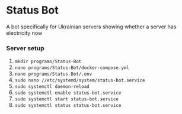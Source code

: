 # Status Bot
A bot specifically for Ukrainian servers showing whether a server has electricity now

### Server setup
1. `mkdir programs/Status-Bot`
1. `nano programs/Status-Bot/docker-compose.yml`
1. `nano programs/Status-Bot/.env`
1. `sudo nano //etc/systemd/system/status-bot.service`
1. `sudo systemctl daemon-reload`
1. `sudo systemctl enable status-bot.service`
1. `sudo systemctl start status-bot.service`
1. `sudo systemctl status status-bot.service`
